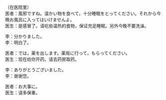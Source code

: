 （在医院里）  
医者：風邪ですね。温かい物を食べて，十分睡眠をとってください。それから今晩お風呂に入ってはいけませんよ。  
医生：是感冒了。请吃些温热的食物，保证充足睡眠。另外今晚不要洗澡。  

李：分かりました。  
李：明白了。  

医者：では，薬を出します。薬局に行って，もらってください。  
医生：现在给你开药。请去药房取药。  

李：ありがとうございました。  
李：谢谢您。  

医者：お大事に。  
医生：请多保重。
